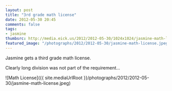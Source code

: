 ```yaml
---
layout: post
title: "3rd grade math license"
date: 2012-05-30 20:45
comments: false
tags: 
- jasmine
thumbsrc: http://media.eick.us/2012/2012-05-30/1024x1024/jasmine-math-license.jpeg
featured_image: "/photographs/2012/2012-05-30/jasmine-math-license.jpeg"
---
```

Jasmine gets a third grade math license.  

Clearly long division was not part of the requirement...



![Math License]({{ site.mediaUrlRoot }}/photographs/2012/2012-05-30/jasmine-math-license.jpeg)

